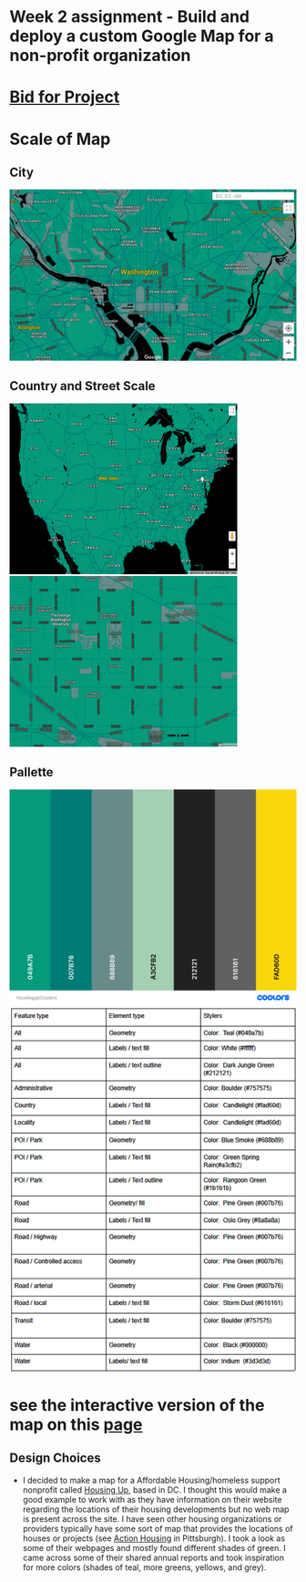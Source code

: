 # Week 2 assignment - Build and deploy a custom Google Map for a non-profit organization

# [Bid for Project](week2/week2bid.pdf)

# Scale of Map
## City
![Image of Map created for Housing Up Nonprofit](HousingUpDC_Map.png)
## Country and Street Scale
<img src="countryZoomHousingUp.png" alt="drawing" width="400" height=300/> <img src="streetZoomHousingUp.png" alt="drawing" width="400" height=300/>

 
## Pallette 
![color pallette](week2/housingupCoolors.png)
![Table figure for pallette](HousingUpPalletteScS.png)


# see the interactive version of the map on this [page](google_map_style_housingup.html)

## Design Choices
- I decided to make a map for a Affordable Housing/homeless support nonprofit called [Housing Up](https://housingup.org/), based in DC. I thought this would make a good example to work with as they have information on their website regarding the locations of their housing developments but no web map is present across the site. I have seen other housing organizations or providers typically have some sort of map that provides the locations of houses or projects (see [Action Housing](https://actionhousing.org/find-housing/general-properties-listings/) in Pittsburgh). I took a look as some of their webpages and mostly found different shades of green. I came across some of their shared annual reports and took inspiration for more colors (shades of teal, more greens, yellows, and grey).  
